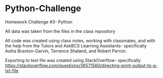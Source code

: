 # Python-Challenge
Homework Challenge #3- Python

All data was taken from the files in the class repository

All code was created using class notes, working with classmates, and with the help from the Tutors and AskBCS Learning Assistants- specifically Asiha Braxton-Garvin, Terrence Shaland, and Robert Perron. 

Exporting to text file was created using StackOverflow- specifically https://stackoverflow.com/questions/36571560/directing-print-output-to-a-txt-file